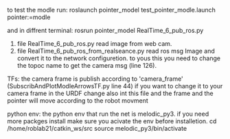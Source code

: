 to test the modle run:
roslaunch pointer_model test_pointer_modle.launch pointer:=modle

and in diffrent terminal:
rosrun pointer_model RealTime_6_pub_ros.py 


1. file RealTime_6_pub_ros.py read image from web cam.
2. file RealTime_6_pub_ros_from_realseance.py read ros msg Image and convert it to the network configuretion. 
to yous this you need to change the topoc name to get the camera msg (line 126).

TFs:
the camera frame is publish according to 'camera_frame' (SubscribAndPlotModleArrowsTF.py line 44) if you want to change it to your camera frame in the URDF change also int this file and the frame and the pointer will move according to the robot movment

python env:
the python env that run the net is melodic_py3.
if you need more packges install make sure you acivate the env before installetion.
cd /home/roblab21/catkin_ws/src
source melodic_py3/bin/activate

